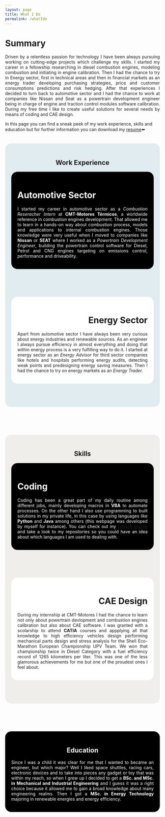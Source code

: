 ```yaml
---
layout: page
title: What I Do
permalink: /whatIdo
---
```

<h1 style="color: #1E1D1F"><b>Summary</b></h1>
<p style="text-align: justify; color: #1E1D1F">Driven by a relentless passion for technology I have been always pursuing working on cutting-edge projects which challenge my skills. I started my career in a fellowship researching in diesel combustion engines, modeling combustion and initiating in engine calibration. Then I had the chance to try in Energy sector, first in technical areas and then in financial markets as an energy trader developing purchasing strategies, price and customer consumptions predictions and risk hedging. After that experiences I decided to turn back to automotive sector and I had the chance to work at companies like Nissan and Seat as a powertrain development engineer being in charge of engine and traction control modules software calibration. During my free time I like to create useful solutions for several needs by means of coding and CAE design.</p>

In this page you can find a sneak peek of my work experience, skills and education but for further information you can download my [resume](/assets/files/resume.pdf)⬅️
<br>
<br>
<header style="background-color: #E1ECF1; border-radius: 20px; padding: 20px">
<h2><b>Work Experience</b></h2>
<header style="background-color: #000000; border-radius: 20px; padding: 20px">
<h1 style="text-align: left; color: white">Automotive Sector</h1>
<p style="text-align: justify; color: white">I started my career in automotive sector as a <i>Combustion Reseracher Intern</i> at <b>CMT-Motores Térmicos</b>, a worldwide reference in combustion engines development. That allowed me to learn in a hands-on way about combustion process, models and applications to internal combustion engines. Those knowledge were very useful when I moved to companies like <b>Nissan</b> or <b>SEAT</b> where I worked as a <i>Powertrain Development Engineer</i>, building the powertrain control software for Diesel, Petrol and CNG engines targeting on emissions control, performance and driveability.</p>
</header>
<br>
<br>
<header style="background-color: white; border-radius: 20px; padding: 20px">
<h1 style="text-align: right">Energy Sector</h1>
<p style="text-align: justify">Apart from automotive sector I have always been very curious about energy industries and renewable sources. As an engineer I always pursue efficiency in almost everything and doing that within energy process is a very fulfilling way to do it. I started at energy sector as an <i>Energy Advisor</i> for third sector companies like hotels and hospitals performing energy audits, detecting weak points and predesigning energy saving measures. Then I had the chance to try on energy markets as an <i>Energy Trader.</i> </p>
</header>
</header>
<br>
<br>
<header style="background-color: #EFEEEA; border-radius: 20px; padding: 20px">
<h2><b>Skills</b></h2>
<header style="background-color: #000000; border-radius: 20px; padding: 20px">
<h1 style="text-align: left; color: white">Coding</h1>
<p style="text-align: justify; color: white">Coding has been a great part of my daily routine among different jobs, mainly developing macros in <b>VBA</b> to automate processes. On the other hand I also use programming to built solutions in my private life, in this case by using languages like <b>Python</b> and <b>Java</b> among others (this webpage was developed by myself for instance). You can check out my <a href="https://github.com/JCentercreation"><b>GitHub profile</b></a> and take a look to my repositories so you could have an idea about which languages I am used to dealing with.</p>
</header>
<br>
<br>
<header style="background-color: white; border-radius: 20px; padding: 20px">
<h1 style="text-align: right">CAE Design</h1>
<p style="text-align: justify">During my internship at CMT-Motores I had the chance to learn not only about powertrain devlopment and combustion engines calibration but also about CAE software. I was granted with a scolarship to attend <b>CATIA</b> courses and appplying all that knowledge to high efficiency vehicles design performing mechanical parts design and stress analysis for the Shell Eco-Marathon European Championship UPV Team. We won that championship twice in Diesel Category with a fuel efficiency record of 1265 kilometers per liter. This was one of the less glamorous achievements for me but one of the proudest ones I feel about.</p>
</header>
</header>
<br>
<br>
<header style="background-color: black; border-radius: 20px; padding: 20px">
<h2 style="color: white"><b>Education</b></h2>
<p style="text-align: justify; color: white">Since I was a child it was clear for me that I wanted to became an engineer, but which major? Well I liked space shuttles, racing cars, electronic devices and to take into pieces any gadget or toy that was within my reach, so when I grew up I decided to get a <b>BSc. and MSc. in Mechanical and Industrial Engineering</b> and I guess it was a right choice because it allowed me to gain a broad knowledge about many engineering realms. Then I got a <b>MSc. in Energy Technology</b> majoring in renewable energies and energy efficiency. </p>
</header>


<!-- I define myself as an active, dynamic and very interested person in many different technological and business fields, with a direct, practical and operative approach to problems that can arise. The MSc Industrial & Mechanical Engineering and the MSc. Energy Technologies led me obtain the necessary knowledge to face, understand and solve problems that can appear along many different engineering realms -->